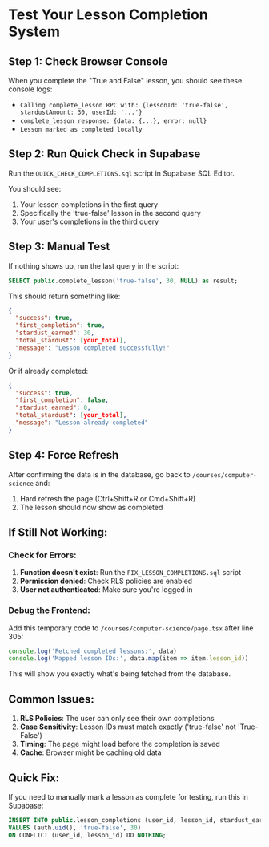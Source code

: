 # Test Your Lesson Completion System

## Step 1: Check Browser Console
When you complete the "True and False" lesson, you should see these console logs:
- `Calling complete_lesson RPC with: {lessonId: 'true-false', stardustAmount: 30, userId: '...'}`
- `complete_lesson response: {data: {...}, error: null}`
- `Lesson marked as completed locally`

## Step 2: Run Quick Check in Supabase
Run the `QUICK_CHECK_COMPLETIONS.sql` script in Supabase SQL Editor.

You should see:
1. Your lesson completions in the first query
2. Specifically the 'true-false' lesson in the second query
3. Your user's completions in the third query

## Step 3: Manual Test
If nothing shows up, run the last query in the script:
```sql
SELECT public.complete_lesson('true-false', 30, NULL) as result;
```

This should return something like:
```json
{
  "success": true,
  "first_completion": true,
  "stardust_earned": 30,
  "total_stardust": [your_total],
  "message": "Lesson completed successfully!"
}
```

Or if already completed:
```json
{
  "success": true,
  "first_completion": false,
  "stardust_earned": 0,
  "total_stardust": [your_total],
  "message": "Lesson already completed"
}
```

## Step 4: Force Refresh
After confirming the data is in the database, go back to `/courses/computer-science` and:
1. Hard refresh the page (Ctrl+Shift+R or Cmd+Shift+R)
2. The lesson should now show as completed

## If Still Not Working:

### Check for Errors:
1. **Function doesn't exist**: Run the `FIX_LESSON_COMPLETIONS.sql` script
2. **Permission denied**: Check RLS policies are enabled
3. **User not authenticated**: Make sure you're logged in

### Debug the Frontend:
Add this temporary code to `/courses/computer-science/page.tsx` after line 305:
```javascript
console.log('Fetched completed lessons:', data)
console.log('Mapped lesson IDs:', data.map(item => item.lesson_id))
```

This will show you exactly what's being fetched from the database.

## Common Issues:

1. **RLS Policies**: The user can only see their own completions
2. **Case Sensitivity**: Lesson IDs must match exactly ('true-false' not 'True-False')
3. **Timing**: The page might load before the completion is saved
4. **Cache**: Browser might be caching old data

## Quick Fix:
If you need to manually mark a lesson as complete for testing, run this in Supabase:
```sql
INSERT INTO public.lesson_completions (user_id, lesson_id, stardust_earned)
VALUES (auth.uid(), 'true-false', 30)
ON CONFLICT (user_id, lesson_id) DO NOTHING;